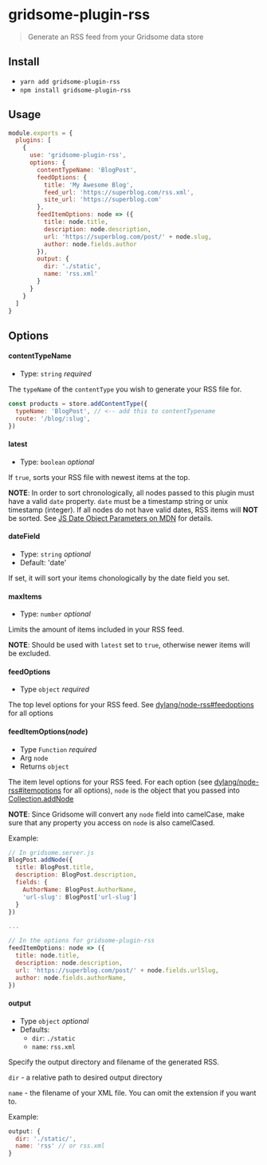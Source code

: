 # gridsome-plugin-rss

> Generate an RSS feed from your Gridsome data store

## Install
- `yarn add gridsome-plugin-rss`
- `npm install gridsome-plugin-rss`

## Usage

```js
module.exports = {
  plugins: [
    {
      use: 'gridsome-plugin-rss',
      options: {
        contentTypeName: 'BlogPost',
        feedOptions: {
          title: 'My Awesome Blog',
          feed_url: 'https://superblog.com/rss.xml',
          site_url: 'https://superblog.com'
        },
        feedItemOptions: node => ({
          title: node.title,
          description: node.description,
          url: 'https://superblog.com/post/' + node.slug,
          author: node.fields.author
        }),
        output: {
          dir: './static',
          name: 'rss.xml'
        }
      }
    }
  ]
}
```

## Options

#### contentTypeName
- Type: `string` *required*

The `typeName` of the `contentType` you wish to generate your RSS file for.

```js
const products = store.addContentType({
  typeName: 'BlogPost', // <-- add this to contentTypename
  route: '/blog/:slug',
})
```

#### latest
- Type: `boolean` *optional*

If `true`, sorts your RSS file with newest items at the top.

**NOTE**: In order to sort chronologically, all nodes passed to this plugin must have a valid `date` property. `date` must be a timestamp string or unix timestamp (integer). If all nodes do not have valid dates, RSS items will **NOT** be sorted. See [JS Date Object Parameters on MDN](https://developer.mozilla.org/en-US/docs/Web/JavaScript/Reference/Global_Objects/Date#Parameters) for details.

#### dateField
- Type: `string` *optional*
- Default: 'date'

If set, it will sort your items chonologically by the date field you set.

#### maxItems
- Type: `number` *optional*

Limits the amount of items included in your RSS feed.

**NOTE**: Should be used with `latest` set to  `true`, otherwise newer items will be excluded.

#### feedOptions
- Type `object` *required*

The top level options for your RSS feed. See [dylang/node-rss#feedoptions](https://github.com/dylang/node-rss#feedoptions) for all options

#### feedItemOptions(*node*)
- Type `Function` *required*
- Arg `node`
- Returns `object`

The item level options for your RSS feed.
For each option (see [dylang/node-rss#itemoptions](https://github.com/dylang/node-rss#itemoptions) for all options), `node` is the object that you passed into [Collection.addNode](https://gridsome.org/docs/data-store-api#collectionaddnodeoptions)

**NOTE**: Since Gridsome will convert any `node` field into camelCase, make sure that any property you access on `node` is also camelCased.

Example:
```js
// In gridsome.server.js
BlogPost.addNode({
  title: BlogPost.title,
  description: BlogPost.description,
  fields: {
    AuthorName: BlogPost.AuthorName,
    'url-slug': BlogPost['url-slug']
  }
})

...

// In the options for gridsome-plugin-rss
feedItemOptions: node => ({
  title: node.title,
  description: node.description,
  url: 'https://superblog.com/post/' + node.fields.urlSlug,
  author: node.fields.authorName,
})
```

#### output
- Type `object` *optional*
- Defaults:
  - `dir`: `./static`
  - `name`: `rss.xml`

Specify the output directory and filename of the generated RSS.

`dir` - a relative path to desired output directory

`name` - the filename of your XML file. You can omit the extension if you want to.

Example:
```js
output: {
  dir: './static/',
  name: 'rss' // or rss.xml
}
```
